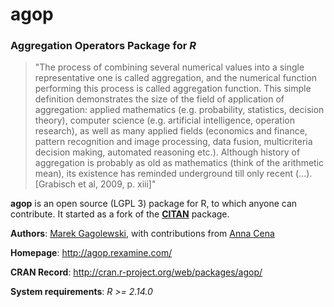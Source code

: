 # **agop**

### Aggregation Operators Package for *R*


> "The process of combining several numerical values into a single 
representative one is called aggregation, and the numerical function 
 performing this process is called aggregation function. 
 This simple definition demonstrates the size of the field of application of aggregation: 
    applied mathematics (e.g. probability, statistics, decision theory), computer science 
    (e.g. artificial  intelligence, operation research), as well as many applied fields 
    (economics and finance, pattern recognition and image processing, data fusion, 
     multicriteria decision making, automated reasoning etc.). Although history of aggregation is probably 
     as old as mathematics (think of the arithmetic mean), its existence
has reminded underground till only recent (...).
 [Grabisch et al, 2009, p. xiii]"
 
**agop** is an open source (LGPL 3) package for R, to which anyone can contribute.
It started as a fork of the **[CITAN](http://staff.rexamine.com/gagolews/resources/)** package.

**Authors**: [Marek Gagolewski](http://staff.rexamine.com/gagolews),
with contributions from [Anna Cena](http://staff.rexamine.com/cena)

**Homepage**: http://agop.rexamine.com/

**CRAN Record**: http://cran.r-project.org/web/packages/agop/

**System requirements**: *R >= 2.14.0*
